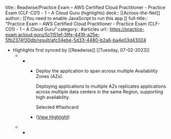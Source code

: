title:: Readwise/Practice Exam – AWS Certified Cloud Practitioner - Practice Exam (CLF-C01) - 1 – A Cloud Guru (highlights)
deck:: [[Across-the-Net]]
author:: [[You need to enable JavaScript to run this app.]]
full-title:: "Practice Exam – AWS Certified Cloud Practitioner - Practice Exam (CLF-C01) - 1 – A Cloud Guru"
category:: #articles
url:: https://practice-exam.acloud.guru/5c1151ef-5ffe-4419-a25e-5fb2374f30db/result/afc04ebe-5d33-4480-b2a6-ba4e03d43024

- Highlights first synced by [[Readwise]] [[Tuesday, 07-02-2023]]
	- -
		- Deploy the application to span across multiple Availability Zones (AZs).
		  
		  Deploying applications to multiple AZs replicates applications across multiple data centers in the same Region, supporting high availability.
		  
		  Selected #flashcard
		- ([View Highlight](https://read.readwise.io/read/01gn9fxmw6dd4j7pa0sww06922))
	- -